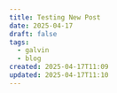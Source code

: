 ```yaml
---
title: Testing New Post
date: 2025-04-17
draft: false
tags:
  - galvin
  - blog
created: 2025-04-17T11:09
updated: 2025-04-17T11:10
---
```

